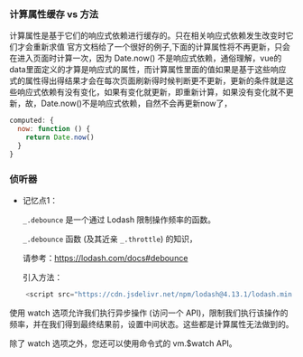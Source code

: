### 计算属性缓存 vs 方法

计算属性是基于它们的响应式依赖进行缓存的。只在相关响应式依赖发生改变时它们才会重新求值
官方文档给了一个很好的例子,下面的计算属性将不再更新，只会在进入页面时计算一次，因为 Date.now() 不是响应式依赖，通俗理解，vue的data里面定义的才算是响应式的属性，而计算属性里面的值如果是基于这些响应式的属性得出得结果才会在每次页面刷新得时候判断更不更新，更新的条件就是这些响应式依赖有没有变化，如果有变化就更新，即重新计算，如果没有变化就不更新，故，Date.now()不是响应式依赖，自然不会再更新now了，
```js
computed: {
  now: function () {
    return Date.now()
  }
}
```

### 侦听器
* 记忆点1： 

    `_.debounce` 是一个通过 Lodash 限制操作频率的函数。

    `_.debounce` 函数 (及其近亲 `_.throttle`) 的知识，

    请参考：https://lodash.com/docs#debounce

    引入方法：
```js
    <script src="https://cdn.jsdelivr.net/npm/lodash@4.13.1/lodash.min.js"></script>
```
使用 watch 选项允许我们执行异步操作 (访问一个 API)，限制我们执行该操作的频率，并在我们得到最终结果前，设置中间状态。这些都是计算属性无法做到的。

除了 watch 选项之外，您还可以使用命令式的 vm.$watch API。

